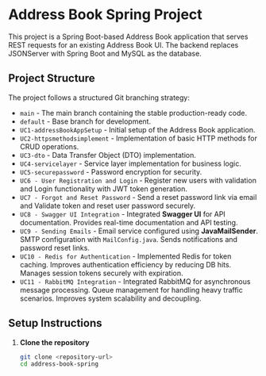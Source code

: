 # Address Book Spring Project

This project is a Spring Boot-based Address Book application that serves REST requests for an existing Address Book UI. The backend replaces JSONServer with Spring Boot and MySQL as the database.

## Project Structure

The project follows a structured Git branching strategy:

- `main` - The main branch containing the stable production-ready code.
- `default` - Base branch for development.
- `UC1-addressBookAppSetup` - Initial setup of the Address Book application.
- `UC2-httpsmethodsimplement` - Implementation of basic HTTP methods for CRUD operations.
- `UC3-dto` - Data Transfer Object (DTO) implementation.
- `UC4-servicelayer` - Service layer implementation for business logic.
- `UC5-securepassword` - Password encryption for security.
- `UC6 - User Registration and Login` - Register new users with validation and Login functionality with JWT token generation.
- `UC7 - Forgot and Reset Password` - Send a reset password link via email and Validate token and reset user password securely.
- `UC8 - Swagger UI Integration` - Integrated **Swagger UI** for API documentation. Provides real-time documentation and API testing.
- `UC9 - Sending Emails` - Email service configured using **JavaMailSender**. SMTP configuration with `MailConfig.java`. Sends notifications and password reset links.
- `UC10 - Redis for Authentication` - Implemented Redis for token caching. Improves authentication efficiency by reducing DB hits. Manages session tokens securely with expiration.
- `UC11 - RabbitMQ Integration` - Integrated RabbitMQ for asynchronous message processing. Queue management for handling heavy traffic scenarios. Improves system scalability and decoupling.

## Setup Instructions

1. **Clone the repository**  
   ```sh
   git clone <repository-url>
   cd address-book-spring

